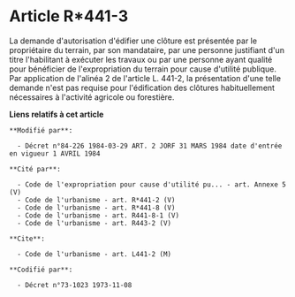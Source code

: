 # Article R*441-3

La demande d'autorisation d'édifier une clôture est présentée par le propriétaire du terrain, par son mandataire, par une
personne justifiant d'un titre l'habilitant à exécuter les travaux ou par une personne ayant qualité pour bénéficier de
l'expropriation du terrain pour cause d'utilité publique. Par application de l'alinéa 2 de l'article L. 441-2, la
présentation d'une telle demande n'est pas requise pour l'édification des clôtures habituellement nécessaires à l'activité
agricole ou forestière.

**Liens relatifs à cet article**

	**Modifié par**:

	  - Décret n°84-226 1984-03-29 ART. 2 JORF 31 MARS 1984 date d'entrée en vigueur 1 AVRIL 1984

	**Cité par**:

	  - Code de l'expropriation pour cause d'utilité pu... - art. Annexe 5 (V)
	  - Code de l'urbanisme - art. R*441-2 (V)
	  - Code de l'urbanisme - art. R*441-8 (V)
	  - Code de l'urbanisme - art. R441-8-1 (V)
	  - Code de l'urbanisme - art. R443-2 (V)

	**Cite**:

	  - Code de l'urbanisme - art. L441-2 (M)

	**Codifié par**:

	  - Décret n°73-1023 1973-11-08
